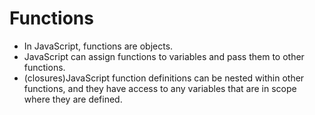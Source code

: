 # Functions
- In JavaScript, functions are objects.
- JavaScript can assign functions to variables and pass them to other functions.
- (closures)JavaScript function definitions can be nested within other functions, and they have access to any variables that are in scope where they are defined.


